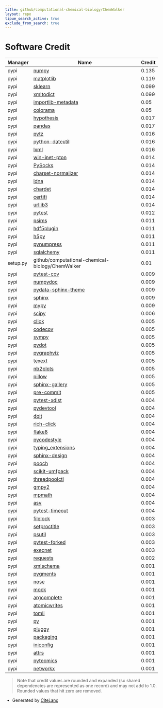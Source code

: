 ```yaml
---
title: github/computational-chemical-biology/ChemWalker
layout: repo
tipue_search_active: true
exclude_from_search: true
---
```

# Software Credit

|Manager|Name|Credit|
|-------|----|------|
|pypi|[numpy](https://www.numpy.org)|0.135|
|pypi|[matplotlib](https://matplotlib.org)|0.119|
|pypi|[sklearn](https://pypi.python.org/pypi/scikit-learn/)|0.099|
|pypi|[xmltodict](https://github.com/martinblech/xmltodict)|0.099|
|pypi|[importlib-metadata](https://pypi.org/project/importlib-metadata)|0.05|
|pypi|[colorama](https://pypi.org/project/colorama)|0.05|
|pypi|[hypothesis](https://hypothesis.works)|0.017|
|pypi|[pandas](https://pandas.pydata.org)|0.017|
|pypi|[pytz](https://pypi.org/project/pytz)|0.016|
|pypi|[python-dateutil](https://pypi.org/project/python-dateutil)|0.016|
|pypi|[lxml](https://pypi.org/project/lxml)|0.016|
|pypi|[win-inet-pton](https://pypi.org/project/win-inet-pton)|0.014|
|pypi|[PySocks](https://pypi.org/project/PySocks)|0.014|
|pypi|[charset-normalizer](https://pypi.org/project/charset-normalizer)|0.014|
|pypi|[idna](https://pypi.org/project/idna)|0.014|
|pypi|[chardet](https://pypi.org/project/chardet)|0.014|
|pypi|[certifi](https://pypi.org/project/certifi)|0.014|
|pypi|[urllib3](https://pypi.org/project/urllib3)|0.014|
|pypi|[pytest](https://docs.pytest.org/en/latest/)|0.012|
|pypi|[psims](https://pypi.org/project/psims)|0.011|
|pypi|[hdf5plugin](https://pypi.org/project/hdf5plugin)|0.011|
|pypi|[h5py](https://pypi.org/project/h5py)|0.011|
|pypi|[pynumpress](https://pypi.org/project/pynumpress)|0.011|
|pypi|[sqlalchemy](https://pypi.org/project/sqlalchemy)|0.011|
|setup.py|github/computational-chemical-biology/ChemWalker|0.01|
|pypi|[pytest-cov](https://pypi.org/project/pytest-cov)|0.009|
|pypi|[numpydoc](https://pypi.org/project/numpydoc)|0.009|
|pypi|[pydata-sphinx-theme](https://pypi.org/project/pydata-sphinx-theme)|0.009|
|pypi|[sphinx](https://pypi.org/project/sphinx)|0.009|
|pypi|[mypy](https://pypi.org/project/mypy)|0.009|
|pypi|[scipy](https://scipy.org/)|0.006|
|pypi|[click](https://palletsprojects.com/p/click/)|0.005|
|pypi|[codecov](https://pypi.org/project/codecov)|0.005|
|pypi|[sympy](https://pypi.org/project/sympy)|0.005|
|pypi|[pydot](https://pypi.org/project/pydot)|0.005|
|pypi|[pygraphviz](https://pypi.org/project/pygraphviz)|0.005|
|pypi|[texext](https://pypi.org/project/texext)|0.005|
|pypi|[nb2plots](https://pypi.org/project/nb2plots)|0.005|
|pypi|[pillow](https://pypi.org/project/pillow)|0.005|
|pypi|[sphinx-gallery](https://pypi.org/project/sphinx-gallery)|0.005|
|pypi|[pre-commit](https://pypi.org/project/pre-commit)|0.005|
|pypi|[pytest-xdist](https://github.com/pytest-dev/pytest-xdist)|0.004|
|pypi|[pydevtool](https://pypi.org/project/pydevtool)|0.004|
|pypi|[doit](https://pypi.org/project/doit)|0.004|
|pypi|[rich-click](https://pypi.org/project/rich-click)|0.004|
|pypi|[flake8](https://pypi.org/project/flake8)|0.004|
|pypi|[pycodestyle](https://pypi.org/project/pycodestyle)|0.004|
|pypi|[typing_extensions](https://pypi.org/project/typing_extensions)|0.004|
|pypi|[sphinx-design](https://pypi.org/project/sphinx-design)|0.004|
|pypi|[pooch](https://pypi.org/project/pooch)|0.004|
|pypi|[scikit-umfpack](https://pypi.org/project/scikit-umfpack)|0.004|
|pypi|[threadpoolctl](https://pypi.org/project/threadpoolctl)|0.004|
|pypi|[gmpy2](https://pypi.org/project/gmpy2)|0.004|
|pypi|[mpmath](https://pypi.org/project/mpmath)|0.004|
|pypi|[asv](https://pypi.org/project/asv)|0.004|
|pypi|[pytest-timeout](https://pypi.org/project/pytest-timeout)|0.004|
|pypi|[filelock](https://pypi.org/project/filelock)|0.003|
|pypi|[setproctitle](https://pypi.org/project/setproctitle)|0.003|
|pypi|[psutil](https://pypi.org/project/psutil)|0.003|
|pypi|[pytest-forked](https://pypi.org/project/pytest-forked)|0.003|
|pypi|[execnet](https://pypi.org/project/execnet)|0.003|
|pypi|[requests](https://requests.readthedocs.io)|0.002|
|pypi|[xmlschema](https://pypi.org/project/xmlschema)|0.001|
|pypi|[pygments](https://pypi.org/project/pygments)|0.001|
|pypi|[nose](https://pypi.org/project/nose)|0.001|
|pypi|[mock](https://pypi.org/project/mock)|0.001|
|pypi|[argcomplete](https://pypi.org/project/argcomplete)|0.001|
|pypi|[atomicwrites](https://pypi.org/project/atomicwrites)|0.001|
|pypi|[tomli](https://pypi.org/project/tomli)|0.001|
|pypi|[py](https://pypi.org/project/py)|0.001|
|pypi|[pluggy](https://pypi.org/project/pluggy)|0.001|
|pypi|[packaging](https://pypi.org/project/packaging)|0.001|
|pypi|[iniconfig](https://pypi.org/project/iniconfig)|0.001|
|pypi|[attrs](https://pypi.org/project/attrs)|0.001|
|pypi|[pyteomics](http://pyteomics.readthedocs.io)|0.001|
|pypi|[networkx](https://networkx.org/)|0.001|


> Note that credit values are rounded and expanded (so shared dependencies are represented as one record) and may not add to 1.0. Rounded values that hit zero are removed.


- Generated by [CiteLang](https://github.com/vsoch/citelang)

